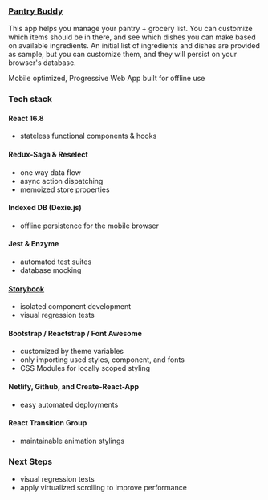 ### [Pantry Buddy](https://pantrybuddy.netlify.com)

This app helps you manage your pantry + grocery list. You can customize which items should be in there, and see which dishes you can make based on available ingredients. An initial list of ingredients and dishes are provided as sample, but you can customize them, and they will persist on your browser's database.

Mobile optimized, Progressive Web App built for offline use

### Tech stack

#### React 16.8
- stateless functional components & hooks

#### Redux-Saga & Reselect
- one way data flow
- async action dispatching
- memoized store properties

#### Indexed DB (Dexie.js)
- offline persistence for the mobile browser

#### Jest & Enzyme
- automated test suites
- database mocking

#### [Storybook](https://pantrybuddy-storybook.netlify.com/)
- isolated component development
- visual regression tests

#### Bootstrap / Reactstrap / Font Awesome
- customized by theme variables
- only importing used styles, component, and fonts
- CSS Modules for locally scoped styling

#### Netlify, Github, and Create-React-App
- easy automated deployments

#### React Transition Group
- maintainable animation stylings

### Next Steps

- visual regression tests
- apply virtualized scrolling to improve performance
